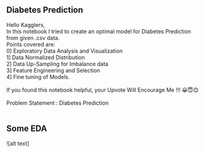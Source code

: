 ## Diabetes Prediction <br>
Hello Kagglers, <br>
In this notebook I tried to create an optimal model for Diabetes Prediction from given .csv data. <br>
Points covered are:<br>
0] Exploratory Data Analysis and Visualization <br>
1] Data Normalized Distribution <br>
2] Data Up-Sampling for Imbalance data <br>
3] Feature Engineering and Selection <br>
4] Fine tuning of Models. <br>
<br>
If you found this notebook helpful, your Upvote Will Encourage Me !!! 😀😇😊<br>
<br>
Problem Statement : Diabetes Prediction <br>
<br>
## Some EDA <br>
![alt text]
